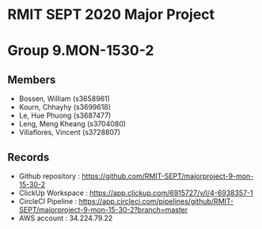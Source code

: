 # RMIT SEPT 2020 Major Project

# Group 9.MON-1530-2

## Members
* Bossen, William (s3658961)
* Kourn, Chhayhy (s3699618)
* Le, Hue Phuong (s3687477)
* Leng, Meng Kheang (s3704080)
* Villaflores, Vincent (s3728807)

## Records

* Github repository : https://github.com/RMIT-SEPT/majorproject-9-mon-15-30-2
* ClickUp Workspace : https://app.clickup.com/6915727/v/l/4-6938357-1
* CircleCI Pipeline : https://app.circleci.com/pipelines/github/RMIT-SEPT/majorproject-9-mon-15-30-2?branch=master
* AWS account : 34.224.79.22


